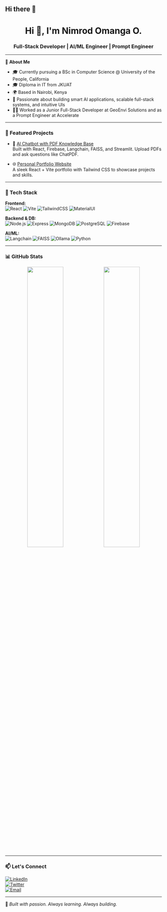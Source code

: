## Hi there 👋

<!-- GitHub Profile README for Nimrod Omanga O. -->

<h1 align="center">Hi 👋, I'm Nimrod Omanga O.</h1>
<h3 align="center">Full-Stack Developer | AI/ML Engineer | Prompt Engineer</h3>

---

🚀 **About Me**

- 🎓 Currently pursuing a BSc in Computer Science @ University of the People, California  
- 🎓 Diploma in IT from JKUAT  
- 🌍 Based in Nairobi, Kenya  
- 🧠 Passionate about building smart AI applications, scalable full-stack systems, and intuitive UIs  
- 👨‍💻 Worked as a Junior Full-Stack Developer at GeoEnvi Solutions and as a Prompt Engineer at Accelerate  

---

### 💼 Featured Projects

- 🧠 [AI Chatbot with PDF Knowledge Base](https://github.com/nimrodomangao/pdf-chatbot-ai)  
  Built with React, Firebase, Langchain, FAISS, and Streamlit. Upload PDFs and ask questions like ChatPDF.

- 🌐 [Personal Portfolio Website](https://github.com/nimrodomangao/portfolio)  
  A sleek React + Vite portfolio with Tailwind CSS to showcase projects and skills.

---

### 🧰 Tech Stack

**Frontend:**  
![React](https://img.shields.io/badge/-React-61DAFB?logo=react&logoColor=white&style=for-the-badge)
![Vite](https://img.shields.io/badge/-Vite-646CFF?logo=vite&logoColor=white&style=for-the-badge)
![TailwindCSS](https://img.shields.io/badge/-TailwindCSS-38B2AC?logo=tailwindcss&logoColor=white&style=for-the-badge)
![MaterialUI](https://img.shields.io/badge/-Material_UI-007FFF?logo=mui&logoColor=white&style=for-the-badge)

**Backend & DB:**  
![Node.js](https://img.shields.io/badge/-Node.js-339933?logo=node.js&logoColor=white&style=for-the-badge)
![Express](https://img.shields.io/badge/-Express-000000?logo=express&logoColor=white&style=for-the-badge)
![MongoDB](https://img.shields.io/badge/-MongoDB-47A248?logo=mongodb&logoColor=white&style=for-the-badge)
![PostgreSQL](https://img.shields.io/badge/-PostgreSQL-336791?logo=postgresql&logoColor=white&style=for-the-badge)
![Firebase](https://img.shields.io/badge/-Firebase-FFCA28?logo=firebase&logoColor=white&style=for-the-badge)

**AI/ML:**  
![Langchain](https://img.shields.io/badge/-Langchain-000000?logo=data:image/svg+xml;base64,PHN2ZyB3aWR0aD0iMzAiIGhlaWdodD0iMzAiLz4=&style=for-the-badge)
![FAISS](https://img.shields.io/badge/-FAISS-blue?style=for-the-badge)
![Ollama](https://img.shields.io/badge/-Ollama-3D3D3D?style=for-the-badge)
![Python](https://img.shields.io/badge/-Python-3776AB?logo=python&logoColor=white&style=for-the-badge)

---

### 📊 GitHub Stats

<p align="center">
  <img src="https://github-readme-stats.vercel.app/api?username=nimrodomangao&show_icons=true&theme=tokyonight" width="48%"/>
  <img src="https://github-readme-stats.vercel.app/api/top-langs/?username=nimrodomangao&layout=compact&theme=tokyonight" width="48%"/>
</p>

---

### 📫 Let's Connect

[![LinkedIn](https://img.shields.io/badge/-LinkedIn-blue?logo=linkedin&style=for-the-badge)](https://linkedin.com/in/your-link)  
[![Twitter](https://img.shields.io/badge/-Twitter-black?logo=twitter&style=for-the-badge)](https://twitter.com/your-handle)  
[![Email](https://img.shields.io/badge/-Email-D14836?logo=gmail&style=for-the-badge)](mailto:your.email@example.com)

---

📝 *Built with passion. Always learning. Always building.*


